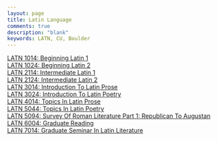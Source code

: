 ```yaml
---
layout: page
title: Latin Language
comments: true
description: "blank"
keywords: LATN, CU, Boulder
---
```

<body>
<div><a href="../../courses/LATN-1014">LATN 1014: Beginning Latin 1</a></div>
<div><a href="../../courses/LATN-1024">LATN 1024: Beginning Latin 2</a></div>
<div><a href="../../courses/LATN-2114">LATN 2114: Intermediate Latin 1</a></div>
<div><a href="../../courses/LATN-2124">LATN 2124: Intermediate Latin 2</a></div>
<div><a href="../../courses/LATN-3014">LATN 3014: Introduction To Latin Prose</a></div>
<div><a href="../../courses/LATN-3024">LATN 3024: Introduction To Latin Poetry</a></div>
<div><a href="../../courses/LATN-4014">LATN 4014: Topics In Latin Prose</a></div>
<div><a href="../../courses/LATN-5044">LATN 5044: Topics In Latin Poetry</a></div>
<div><a href="../../courses/LATN-5094">LATN 5094: Survey Of Roman Literature Part 1:  Republican To Augustan</a></div>
<div><a href="../../courses/LATN-6004">LATN 6004: Graduate Reading</a></div>
<div><a href="../../courses/LATN-7014">LATN 7014: Graduate Seminar In Latin Literature</a></div>
</body>